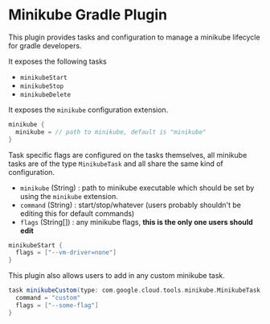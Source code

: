 Minikube Gradle Plugin
======================

This plugin provides tasks and configuration to manage a minikube lifecycle for gradle developers.

It exposes the following tasks
- `minikubeStart`
- `minikubeStop`
- `minikubeDelete`

It exposes the `minikube` configuration extension.

```groovy
minikube {
  minikube = // path to minikube, default is "minikube"
}
```

Task specific flags are configured on the tasks themselves, all minikube tasks are of the type `MinikubeTask` and all share the same kind of configuration.
- `minikube` (String) : path to minikube executable which should be set by using the `minikube` extension.
- `command` (String) : start/stop/whatever (users probably shouldn't be editing this for default commands)
- `flags` (String[]) : any minikube flags, **this is the only one users should edit**

```groovy
minikubeStart {
  flags = ["--vm-driver=none"]
}
```

This plugin also allows users to add in any custom minikube task.

```groovy
task minikubeCustom(type: com.google.cloud.tools.minikube.MinikubeTask) {
  command = "custom"
  flags = ["--some-flag"]
}
```
